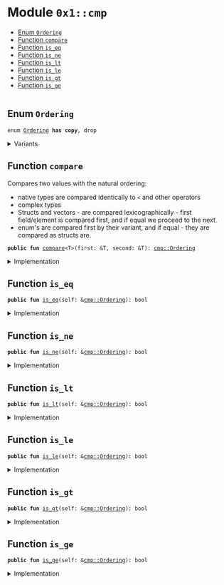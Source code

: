 
<a id="0x1_cmp"></a>

# Module `0x1::cmp`



-  [Enum `Ordering`](#0x1_cmp_Ordering)
-  [Function `compare`](#0x1_cmp_compare)
-  [Function `is_eq`](#0x1_cmp_is_eq)
-  [Function `is_ne`](#0x1_cmp_is_ne)
-  [Function `is_lt`](#0x1_cmp_is_lt)
-  [Function `is_le`](#0x1_cmp_is_le)
-  [Function `is_gt`](#0x1_cmp_is_gt)
-  [Function `is_ge`](#0x1_cmp_is_ge)


<pre><code></code></pre>



<a id="0x1_cmp_Ordering"></a>

## Enum `Ordering`



<pre><code>enum <a href="cmp.md#0x1_cmp_Ordering">Ordering</a> <b>has</b> <b>copy</b>, drop
</code></pre>



<details>
<summary>Variants</summary>


<details>
<summary>Less</summary>


<details>
<summary>Fields</summary>


<dl>
</dl>


</details>

</details>

<details>
<summary>Equal</summary>


<details>
<summary>Fields</summary>


<dl>
</dl>


</details>

</details>

<details>
<summary>Greater</summary>


<details>
<summary>Fields</summary>


<dl>
</dl>


</details>

</details>

</details>

<a id="0x1_cmp_compare"></a>

## Function `compare`

Compares two values with the natural ordering:
- native types are compared identically to <code>&lt;</code> and other operators
- complex types
- Structs and vectors - are compared lexicographically - first field/element is compared first,
and if equal we proceed to the next.
- enum's are compared first by their variant, and if equal - they are compared as structs are.


<pre><code><b>public</b> <b>fun</b> <a href="cmp.md#0x1_cmp_compare">compare</a>&lt;T&gt;(first: &T, second: &T): <a href="cmp.md#0x1_cmp_Ordering">cmp::Ordering</a>
</code></pre>



<details>
<summary>Implementation</summary>


<pre><code><b>native</b> <b>public</b> <b>fun</b> <a href="cmp.md#0x1_cmp_compare">compare</a>&lt;T&gt;(first: &T, second: &T): <a href="cmp.md#0x1_cmp_Ordering">Ordering</a>;
</code></pre>



</details>

<a id="0x1_cmp_is_eq"></a>

## Function `is_eq`



<pre><code><b>public</b> <b>fun</b> <a href="cmp.md#0x1_cmp_is_eq">is_eq</a>(self: &<a href="cmp.md#0x1_cmp_Ordering">cmp::Ordering</a>): bool
</code></pre>



<details>
<summary>Implementation</summary>


<pre><code><b>public</b> <b>fun</b> <a href="cmp.md#0x1_cmp_is_eq">is_eq</a>(self: &<a href="cmp.md#0x1_cmp_Ordering">Ordering</a>): bool {
    self is Ordering::Equal
}
</code></pre>



</details>

<a id="0x1_cmp_is_ne"></a>

## Function `is_ne`



<pre><code><b>public</b> <b>fun</b> <a href="cmp.md#0x1_cmp_is_ne">is_ne</a>(self: &<a href="cmp.md#0x1_cmp_Ordering">cmp::Ordering</a>): bool
</code></pre>



<details>
<summary>Implementation</summary>


<pre><code><b>public</b> <b>fun</b> <a href="cmp.md#0x1_cmp_is_ne">is_ne</a>(self: &<a href="cmp.md#0x1_cmp_Ordering">Ordering</a>): bool {
    !(self is Ordering::Equal)
}
</code></pre>



</details>

<a id="0x1_cmp_is_lt"></a>

## Function `is_lt`



<pre><code><b>public</b> <b>fun</b> <a href="cmp.md#0x1_cmp_is_lt">is_lt</a>(self: &<a href="cmp.md#0x1_cmp_Ordering">cmp::Ordering</a>): bool
</code></pre>



<details>
<summary>Implementation</summary>


<pre><code><b>public</b> <b>fun</b> <a href="cmp.md#0x1_cmp_is_lt">is_lt</a>(self: &<a href="cmp.md#0x1_cmp_Ordering">Ordering</a>): bool {
    self is Ordering::Less
}
</code></pre>



</details>

<a id="0x1_cmp_is_le"></a>

## Function `is_le`



<pre><code><b>public</b> <b>fun</b> <a href="cmp.md#0x1_cmp_is_le">is_le</a>(self: &<a href="cmp.md#0x1_cmp_Ordering">cmp::Ordering</a>): bool
</code></pre>



<details>
<summary>Implementation</summary>


<pre><code><b>public</b> <b>fun</b> <a href="cmp.md#0x1_cmp_is_le">is_le</a>(self: &<a href="cmp.md#0x1_cmp_Ordering">Ordering</a>): bool {
    !(self is Ordering::Greater)
}
</code></pre>



</details>

<a id="0x1_cmp_is_gt"></a>

## Function `is_gt`



<pre><code><b>public</b> <b>fun</b> <a href="cmp.md#0x1_cmp_is_gt">is_gt</a>(self: &<a href="cmp.md#0x1_cmp_Ordering">cmp::Ordering</a>): bool
</code></pre>



<details>
<summary>Implementation</summary>


<pre><code><b>public</b> <b>fun</b> <a href="cmp.md#0x1_cmp_is_gt">is_gt</a>(self: &<a href="cmp.md#0x1_cmp_Ordering">Ordering</a>): bool {
    self is Ordering::Greater
}
</code></pre>



</details>

<a id="0x1_cmp_is_ge"></a>

## Function `is_ge`



<pre><code><b>public</b> <b>fun</b> <a href="cmp.md#0x1_cmp_is_ge">is_ge</a>(self: &<a href="cmp.md#0x1_cmp_Ordering">cmp::Ordering</a>): bool
</code></pre>



<details>
<summary>Implementation</summary>


<pre><code><b>public</b> <b>fun</b> <a href="cmp.md#0x1_cmp_is_ge">is_ge</a>(self: &<a href="cmp.md#0x1_cmp_Ordering">Ordering</a>): bool {
    !(self is Ordering::Less)
}
</code></pre>



</details>


[move-book]: https://aptos.dev/move/book/SUMMARY
